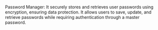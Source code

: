 Password Manager:
It securely stores and retrieves user passwords using encryption, ensuring data protection. It allows users to save, update, and retrieve passwords while requiring authentication through a master password.
